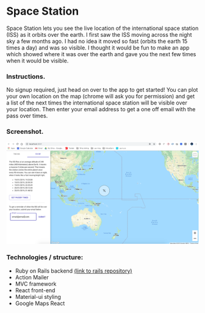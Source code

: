# Space Station

Space Station lets you see the live location of the international space station (ISS) as it orbits over the earth. I first saw the ISS moving across the night sky a few months ago. I had no idea it moved so fast (orbits the earth 15 times a day) and was so visible. I thought it would be fun to make an app which showed where it was over the earth and gave you the next few times when it would be visible.

### Instructions.

No signup required, just head on over to the app to get started! You can plot your own location on the map (chrome will ask you for permission) and get a list of the next times the international space station will be visible over your location. Then enter your email address to get a one off email with the pass over times.

### Screenshot.
![](public/SpaceStation.png)


### Technologies / structure: 

* Ruby on Rails backend [(link to rails repository)](https://github.com/richardmaccaw/space-station-api)
* Action Mailer
* MVC framework
* React front-end
* Material-ui styling
* Google Maps React

      
